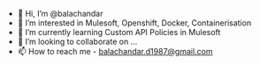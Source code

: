 - 👋 Hi, I’m @balachandar
- 👀 I’m interested in Mulesoft, Openshift, Docker, Containerisation
- 🌱 I’m currently learning Custom API Policies in Mulesoft
- 💞️ I’m looking to collaborate on ...
- 📫 How to reach me - balachandar.d1987@gmail.com

<!---
devab4/devab4 is a ✨ special ✨ repository because its `README.md` (this file) appears on your GitHub profile.
You can click the Preview link to take a look at your changes.
--->

